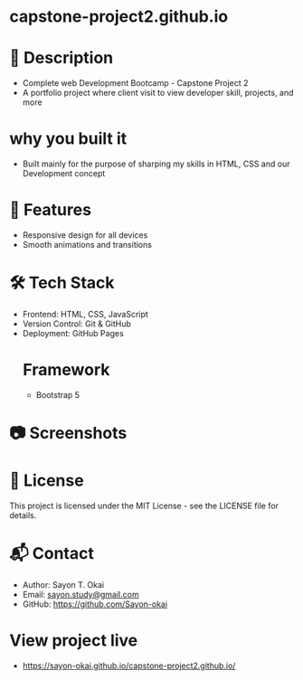 # capstone-project2.github.io


# 📖 Description
  - Complete web Development Bootcamp - Capstone Project 2
  - A portfolio project where client visit to view developer skill, projects, and more 

# why you built it
  - Built mainly for the purpose of sharping my skills in HTML, CSS and our Development concept

# 🚀 Features
  - Responsive design for all devices
  - Smooth animations and transitions

# 🛠️ Tech Stack
 - Frontend: HTML, CSS, JavaScript
 - Version Control: Git & GitHub
 - Deployment: GitHub Pages
    # Framework 
      - Bootstrap 5

# 📷 Screenshots
     


# 📜 License
This project is licensed under the MIT License - see the LICENSE file for details.

# 📬 Contact
 - Author: Sayon T. Okai
 - Email:  sayon.study@gmail.com
 - GitHub: https://github.com/Sayon-okai


# View project live
  - https://sayon-okai.github.io/capstone-project2.github.io/




